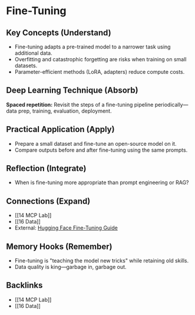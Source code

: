 # Fine-Tuning

## Key Concepts (Understand)
- Fine-tuning adapts a pre-trained model to a narrower task using additional data.
- Overfitting and catastrophic forgetting are risks when training on small datasets.
- Parameter-efficient methods (LoRA, adapters) reduce compute costs.

## Deep Learning Technique (Absorb)
**Spaced repetition:** Revisit the steps of a fine-tuning pipeline periodically—data prep, training, evaluation, deployment.

## Practical Application (Apply)
- Prepare a small dataset and fine-tune an open-source model on it.
- Compare outputs before and after fine-tuning using the same prompts.

## Reflection (Integrate)
- When is fine-tuning more appropriate than prompt engineering or RAG?

## Connections (Expand)
- [[14 MCP Lab]]
- [[16 Data]]
- External: [Hugging Face Fine-Tuning Guide](https://huggingface.co/docs/transformers/training)

## Memory Hooks (Remember)
- Fine-tuning is "teaching the model new tricks" while retaining old skills.
- Data quality is king—garbage in, garbage out.

## Backlinks
- [[14 MCP Lab]]
- [[16 Data]]

